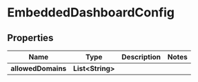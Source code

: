 # EmbeddedDashboardConfig

## Properties
Name | Type | Description | Notes
------------ | ------------- | ------------- | -------------
**allowedDomains** | **List&lt;String&gt;** |  | 
